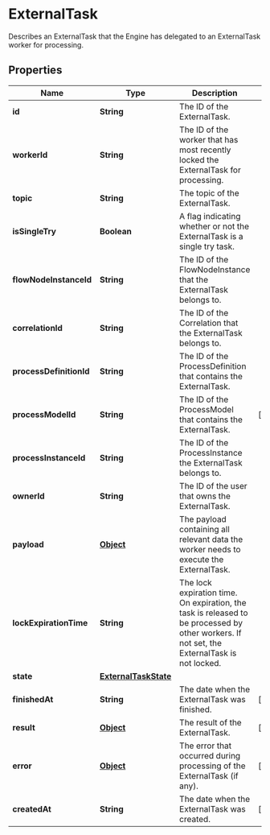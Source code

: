 

# ExternalTask

Describes an ExternalTask that the Engine has delegated to an ExternalTask worker for processing.
## Properties

Name | Type | Description | Notes
------------ | ------------- | ------------- | -------------
**id** | **String** | The ID of the ExternalTask. | 
**workerId** | **String** | The ID of the worker that has most recently locked the ExternalTask for processing. | 
**topic** | **String** | The topic of the ExternalTask. | 
**isSingleTry** | **Boolean** | A flag indicating whether or not the ExternalTask is a single try task. | 
**flowNodeInstanceId** | **String** | The ID of the FlowNodeInstance that the ExternalTask belongs to. | 
**correlationId** | **String** | The ID of the Correlation that the ExternalTask belongs to. | 
**processDefinitionId** | **String** | The ID of the ProcessDefinition that contains the ExternalTask. | 
**processModelId** | **String** | The ID of the ProcessModel that contains the ExternalTask. |  [optional]
**processInstanceId** | **String** | The ID of the ProcessInstance the ExternalTask belongs to. | 
**ownerId** | **String** | The ID of the user that owns the ExternalTask. | 
**payload** | [**Object**](.md) | The payload containing all relevant data the worker needs to execute the ExternalTask. | 
**lockExpirationTime** | **String** | The lock expiration time. On expiration, the task is released to be processed by other workers. If not set, the ExternalTask is not locked. | 
**state** | [**ExternalTaskState**](ExternalTaskState.md) |  | 
**finishedAt** | **String** | The date when the ExternalTask was finished. |  [optional]
**result** | [**Object**](.md) | The result of the ExternalTask. |  [optional]
**error** | [**Object**](.md) | The error that occurred during processing of the ExternalTask (if any). |  [optional]
**createdAt** | **String** | The date when the ExternalTask was created. |  [optional]



